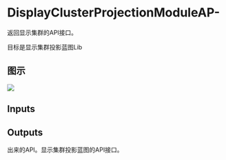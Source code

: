 # DisplayClusterProjectionModuleAP-

返回显示集群的API接口。

目标是显示集群投影蓝图Lib

## 图示

![]($-20221218-20112055.png)

## Inputs

## Outputs

出来的API。显示集群投影蓝图的API接口。
